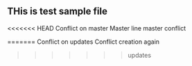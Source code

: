 ## THis is test sample file
<<<<<<< HEAD
Conflict on master
Master line
master conflict

=======
Conflict on updates
Conflict creation again
>>>>>>> updates
